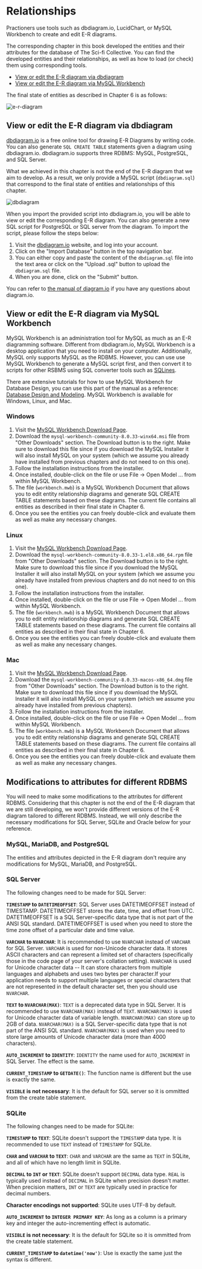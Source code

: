# Relationships

Practioners use tools such as dbdiagram.io, LucidChart, or MySQL Workbench to create and edit E-R diagrams.

The corresponding chapter in this book developed the entities and their attributes for the database of The Sci-fi Collective. You can find the developed entities and their relationships, as well as how to load (or check) them using corresponding tools.

- [View or edit the E-R diagram via dbdiagram](#view-or-edit-the-e-r-diagram-via-dbdiagram)
- [View or edit the E-R diagram via MySQL Workbench](#view-or-edit-the-e-r-diagram-via-mysql-workbench)

The final state of entities as described in Chapter 6 is as follows:

<img src="./images/er-diagram.png" alt="e-r-diagram" style="width:'70%';">

## View or edit the E-R diagram via dbdiagram

[dbdiagram.io](https://dbdiagram.io) is a free online tool for drawing E-R Diagrams by writing code. You can also generate `SQL CREATE TABLE` statements given a diagram using dbdiagram.io. dbdiagram.io supports three RDBMS: MySQL, PostgreSQL, and SQL Server.

What we achieved in this chapter is not the end of the E-R diagram that we aim to develop. As a result, we only provide a MySQL script (`dbdiagram.sql`) that correspond to the final state of entities and relationships of this chapter. 

<img src="./images/dbdiagram.png" alt="dbdiagram" style="width:'50%';">

When you import the provided script into dbdiagram.io, you will be able to view or edit the corresponding E-R diagram. You can also generate a new SQL script for PostgreSQL or SQL server from the diagram. To import the script, please follow the steps below:

1. Visit the [dbdiagram.io](https://dbdiagram.io/home) website, and log into your account.
2. Click on the "Import Database" button in the top navigation bar.
3. You can either copy and paste the content of the `dbdiagram.sql` file into the text area or click on the "Upload .sql" button to upload the `dbdiagram.sql` file.
4. When you are done, click on the "Submit" button.

You can refer to [the manual of diagram.io](https://dbdiagram.io/docs/) if you have any questions about diagram.io.

## View or edit the E-R diagram via MySQL Workbench

MySQL Workbench is an administration tool for MySQL as much as an E-R diagramming software. Different from dbdiagram.io, MySQL Workbench is a desktop application that you need to install on your computer. Additionally, MySQL only supports MySQL as the RDBMS. However, you can use use MySQL Workbench to generate a MySQL script first, and then convert it to scripts for other RSBMS using SQL converter tools such as [SQLines](https://sqlines.com/online).

There are extensive tutorials for how to use MySQL Workbench for Database Design, you can use this part of the manual as a reference: [Database Design and Modeling](https://dev.mysql.com/doc/workbench/en/wb-data-modeling.html). MySQL Workbench is available for Windows, Linux, and Mac. 

### Windows

1. Visit the [MySQL Workbench Download Page](https://dev.mysql.com/downloads/workbench/).
2. Download the `mysql-workbench-community-8.0.33-winx64.msi` file from "Other Downloads" section. The Download button is to the right. Make sure to download this file since if you download the MySQL Installer it will also install MySQL on your system (which we assume you already have installed from previous chapters and do not need to on this one).
3. Follow the installation instructions from the installer.
4. Once installed, double-click on the file or use File -> Open Model ... from within MySQL Workbench.
5. The file (`workbench.mwb`) is a MySQL Workbench Document that allows you to edit entity relationship diagrams and generate SQL CREATE TABLE statements based on these diagrams. The current file contains all entities as described in their final state in Chapter 6.
6. Once you see the entities you can freely double-click and evaluate them as well as make any necessary changes.

### Linux

1. Visit the [MySQL Workbench Download Page](https://dev.mysql.com/downloads/workbench/).
2. Download the `mysql-workbench-community-8.0.33-1.el8.x86_64.rpm` file from "Other Downloads" section. The Download button is to the right. Make sure to download this file since if you download the MySQL Installer it will also install MySQL on your system (which we assume you already have installed from previous chapters and do not need to on this one).
3. Follow the installation instructions from the installer.
4. Once installed, double-click on the file or use File -> Open Model ... from within MySQL Workbench.
5. The file (`workbench.mwb`) is a MySQL Workbench Document that allows you to edit entity relationship diagrams and generate SQL CREATE TABLE statements based on these diagrams. The current file contains all entities as described in their final state in Chapter 6.
6. Once you see the entities you can freely double-click and evaluate them as well as make any necessary changes.

### Mac

1. Visit the [MySQL Workbench Download Page](https://dev.mysql.com/downloads/workbench/).
2. Download the `mysql-workbench-community-8.0.33-macos-x86_64.dmg` file from "Other Downloads" section. The Download button is to the right. Make sure to download this file since if you download the MySQL Installer it will also install MySQL on your system (which we assume you already have installed from previous chapters).
3. Follow the installation instructions from the installer.
4. Once installed, double-click on the file or use File -> Open Model ... from within MySQL Workbench.
5. The file (`workbench.mwb`) is a MySQL Workbench Document that allows you to edit entity relationship diagrams and generate SQL CREATE TABLE statements based on these diagrams. The current file contains all entities as described in their final state in Chapter 6.
6. Once you see the entities you can freely double-click and evaluate them as well as make any necessary changes.

## Modifications to attributes for different RDBMS

You will need to make some modifications to the attributes for different RDBMS. Considering that this chapter is not the end of the E-R diagram that we are still developing, we won't provide different versions of the E-R diagram tailored to different RDBMS. Instead, we will only describe the necessary modifications for SQL Server, SQLite and Oracle below for your reference.

### MySQL, MariaDB, and PostgreSQL

The entities and attributes depicted in the E-R diagram don't require any modifications for MySQL, MariaDB, and PostgreSQL.

### SQL Server

The following changes need to be made for SQL Server:

**`TIMESTAMP` to `DATETIMEOFFSET`**:  SQL Server uses DATETIMEOFFSET instead of TIMESTAMP. DATETIMEOFFSET stores the date, time, and offset from UTC. DATETIMEOFFSET is a SQL Server-specific data type that is not part of the ANSI SQL standard. DATETIMEOFFSET is used when you need to store the time zone offset of a particular date and time value.

**`VARCHAR` to `NVARCHAR`**: It is recommended to use `NVARCHAR` instead of `VARCHAR` for SQL Server. `VARCHAR` is used for non-Unicode character data. It stores ASCII characters and can represent a limited set of characters (specifically those in the code page of your server's collation setting). `NVARCHAR` is used for Unicode character data -- It can store characters from multiple languages and alphabets and uses two bytes per character.If your application needs to support multiple languages or special characters that are not represented in the default character set, then you should use `NVARCHAR`.

**`TEXT` to `NVARCHAR(MAX)`**: `TEXT` is a deprecated data type in SQL Server. It is recommended to use `NVARCHAR(MAX)` instead of `TEXT`. `NVARCHAR(MAX)` is used for Unicode character data of variable length. `NVARCHAR(MAX)` can store up to 2GB of data. `NVARCHAR(MAX)` is a SQL Server-specific data type that is not part of the ANSI SQL standard. `NVARCHAR(MAX)` is used when you need to store large amounts of Unicode character data (more than 4000 characters).

**`AUTO_INCREMENT` to `IDENTITY`**: `IDENTITY` the name used for `AUTO_INCREMENT` in SQL Server. The effect is the same.

**`CURRENT_TIMESTAMP` to `GETDATE()`**: The function name is different but the use is exactly the same.

**`VISIBLE` is  not necessary**: It is the default for SQL server so it is ommitted from the create table statement.

### SQLite

The following changes need to be made for SQLite:

**`TIMESTAMP` to `TEXT`**: SQLite doesn't support the `TIMESTAMP` data type. It is recommended to use `TEXT` instead of `TIMESTAMP` for SQLite.

**`CHAR` and `VARCHAR` to `TEXT`**: `CHAR` and `VARCHAR` are the same as `TEXT` in SQLite, and all of which have no length limit in SQLite.

**`DECIMAL` to `INT` or `TEXT`**: SQLite doesn't support `DECIMAL` data type. `REAL` is typically used instead of `DECIMAL` in SQLite when precision doesn't matter. When precision matters, `INT` or `TEXT` are typically used in practice for decimal numbers.

**Character encodings not supported**: SQLite uses UTF-8 by default.

**`AUTO_INCREMENT` to `INTEGER PRIMARY KEY`**: As long as a column is a primary key and integer the auto-incrementing effect is automatic.

**`VISIBLE` is  not necessary**: It is the default for SQLite so it is ommitted from the create table statement.

**`CURRENT_TIMESTAMP` to `datetime('now')`**: Use is exactly the same just the syntax is different.